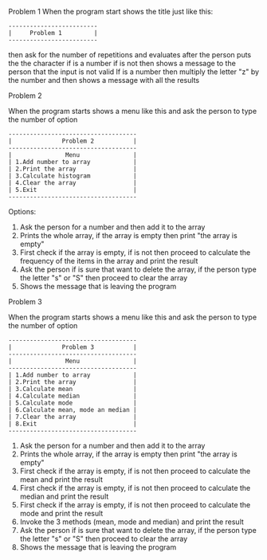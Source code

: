 Problem 1
When the program start shows the title just like this:
```
-------------------------
|     Problem 1         |
-------------------------
```

then ask for the number of repetitions and evaluates after the person puts
the the character if is a number if is not then shows a message to the person
that the input is not valid
If is a number then multiply the letter "z" by the number and then shows a message
with all the results

Problem 2

When the program starts shows a menu like this and ask the person to type the number
of option
```
------------------------------------
|              Problem 2           |
------------------------------------
|               Menu               |
| 1.Add number to array            |
| 2.Print the array                |
| 3.Calculate histogram            |
| 4.Clear the array                |
| 5.Exit                           |
------------------------------------
```
Options:

1. Ask the person for a number and then add it to the array
2. Prints the whole array, if the array is empty then print "the array is empty"
3. First check if the array is empty, if is not then proceed to calculate the frequency
of the items in the array and print the result
4. Ask the person if is sure that want to delete the array, if the person type the letter
"s" or "S" then proceed to clear the array
5. Shows the message that is leaving the program


Problem 3

When the program starts shows a menu like this and ask the person to type the number
of option
```
------------------------------------
|              Problem 3           |
------------------------------------
|               Menu               |
------------------------------------
| 1.Add number to array            |
| 2.Print the array                |
| 3.Calculate mean                 |
| 4.Calculate median               |
| 5.Calculate mode                 |
| 6.Calculate mean, mode an median |
| 7.Clear the array                |
| 8.Exit                           |
------------------------------------
```

1. Ask the person for a number and then add it to the array
2. Prints the whole array, if the array is empty then print "the array is empty"
3. First check if the array is empty, if is not then proceed to calculate the mean and
print the result
4. First check if the array is empty, if is not then proceed to calculate the median and
print the result
5. First check if the array is empty, if is not then proceed to calculate the mode and
print the result
6. Invoke the 3 methods (mean, mode and median) and print the result
7. Ask the person if is sure that want to delete the array, if the person type the letter
"s" or "S" then proceed to clear the array
8. Shows the message that is leaving the program
